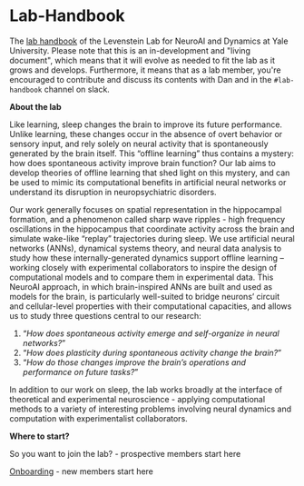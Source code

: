 # Lab-Handbook
The [lab handbook](https://levensteinlab.github.io/Lab-Handbook/) of the Levenstein Lab for NeuroAI and Dynamics at Yale University. 
Please note that this is an in-development and "living document", which means that it will evolve as needed to fit the lab as it grows and develops. Furthermore, it means that as a lab member, you're encouraged to contribute and discuss its contents with Dan and in the `#lab-handbook` channel on slack.  

**About the lab**

Like learning, sleep changes the brain to improve its future performance. Unlike learning, these changes occur in the absence of overt behavior or sensory input, and rely solely on neural activity that is spontaneously generated by the brain itself. This “offline learning” thus contains a mystery: how does spontaneous activity improve brain function? Our lab aims to develop theories of offline learning that shed light on this mystery, and can be used to mimic its computational benefits in artificial neural networks or understand its disruption in neuropsychiatric disorders.

Our work generally focuses on spatial representation in the hippocampal formation, and a phenomenon called sharp wave ripples - high frequency oscillations in the hippocampus that coordinate activity across the brain and simulate wake-like “replay” trajectories during sleep. We use artificial neural networks (ANNs), dynamical systems theory, and neural data analysis to study how these internally-generated dynamics support offline learning – working closely with experimental collaborators to inspire the design of computational models and to compare them in experimental data. This NeuroAI approach, in which brain-inspired ANNs are built and used as models for the brain, is particularly well-suited to bridge neurons’ circuit and cellular-level properties with their computational capacities, and allows us to study three questions central to our research: 

1. “*How does spontaneous activity emerge and self-organize in neural networks?*” 
2. “*How does plasticity during spontaneous activity change the brain?*”
3. “*How do those changes improve the brain’s operations and performance on future tasks?*”

In addition to our work on sleep, the lab works broadly at the interface of theoretical and experimental neuroscience - applying computational methods to a variety of interesting problems involving neural dynamics and computation with experimentalist collaborators.


**Where to start?**

So you want to join the lab? - prospective members start here

[Onboarding](https://levensteinlab.github.io/Lab-Handbook/onboarding/) - new members start here
